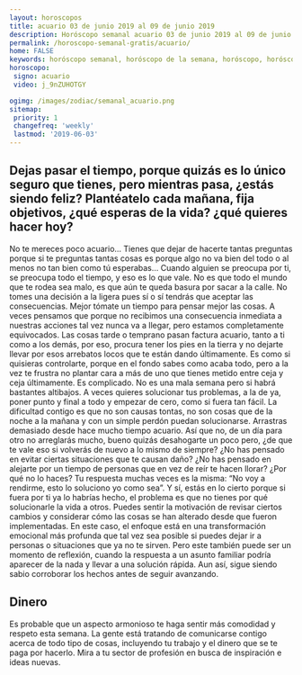 ```yaml
---
layout: horoscopos
title: acuario 03 de junio 2019 al 09 de junio 2019 
description: Horóscopo semanal acuario 03 de junio 2019 al 09 de junio 2019. Dejas pasar el tiempo, porque quizás es lo único seguro que tienes, pero mientras pasa, ¿estás siendo feliz? Plantéatelo cada mañana, fija objetivos, ¿qué esperas de la vida? ¿qué quieres hacer hoy? 
permalink: /horoscopo-semanal-gratis/acuario/
home: FALSE
keywords: horóscopo semanal, horóscopo de la semana, horóscopo, horóscopo gratis,horóscopos, horóscopo esperanza gracia, horoscopos acuario la semana, horóscopos gratis, Tarot, Astrologia, Zodíaco, acuario, horoscopo gratis, semanal
horoscopo:
 signo: acuario
 video: j_9nZUHOTGY

ogimg: /images/zodiac/semanal_acuario.png
sitemap:
 priority: 1
 changefreq: 'weekly'
 lastmod: '2019-06-03'
---
```




## Dejas pasar el tiempo, porque quizás es lo único seguro que tienes, pero mientras pasa, ¿estás siendo feliz? Plantéatelo cada mañana, fija objetivos, ¿qué esperas de la vida? ¿qué quieres hacer hoy? 

No te mereces poco acuario… Tienes que dejar de hacerte tantas preguntas porque si te preguntas tantas cosas es porque algo no va bien del todo o al menos no tan bien como tú esperabas… Cuando alguien se preocupa por ti, se preocupa todo el tiempo, y eso es lo que vale. No es que todo el mundo que te rodea sea malo, es que aún te queda basura por sacar a la calle. No tomes una decisión a la ligera pues sí o sí tendrás que aceptar las consecuencias. Mejor tómate un tiempo para pensar mejor las cosas. A veces pensamos que porque no recibimos una consecuencia inmediata a nuestras acciones tal vez nunca va a llegar, pero estamos completamente equivocados. Las cosas tarde o temprano pasan factura acuario, tanto a ti como a los demás, por eso, procura tener los pies en la tierra y no dejarte llevar por esos arrebatos locos que te están dando últimamente. Es como si quisieras controlarte, porque en el fondo sabes como acaba todo, pero a la vez te frustra no plantar cara a más de uno que tienes metido entre ceja y ceja últimamente. Es complicado. No es una mala semana pero si habrá bastantes altibajos. A veces quieres solucionar tus problemas, a la de ya, poner punto y final a todo y empezar de cero, como si fuera tan fácil. La dificultad contigo es que no son causas tontas, no son cosas que de la noche a la mañana y con un simple perdón puedan solucionarse. Arrastras demasiado desde hace mucho tiempo acuario. Así que no, de un día para otro no arreglarás mucho, bueno quizás desahogarte un poco pero, ¿de que te vale eso si volverás de nuevo a lo mismo de siempre? ¿No has pensado en evitar ciertas situaciones que te causan daño? ¿No has pensado en alejarte por un tiempo de personas que en vez de reír te hacen llorar? ¿Por qué no lo haces? Tu respuesta muchas veces es la misma: “No voy a rendirme, esto lo soluciono yo como sea”. Y sí, estás en lo cierto porque si fuera por ti ya lo habrías hecho, el problema es que no tienes por qué solucionarle la vida a otros.
Puedes sentir la motivación de revisar ciertos cambios y considerar cómo las cosas se han alterado desde que fueron implementadas. En este caso, el enfoque está en una transformación emocional más profunda que tal vez sea posible si puedes dejar ir a personas o situaciones que ya no te sirven. Pero este también puede ser un momento de reflexión, cuando la respuesta a un asunto familiar podría aparecer de la nada y llevar a una solución rápida. Aun así, sigue siendo sabio corroborar los hechos antes de seguir avanzando.

## Dinero

Es probable que un aspecto armonioso te haga sentir más comodidad y respeto esta semana. La gente está tratando de comunicarse contigo acerca de todo tipo de cosas, incluyendo tu trabajo y el dinero que se te paga por hacerlo. Mira a tu sector de profesión en busca de inspiración e ideas nuevas.